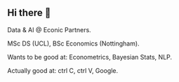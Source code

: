 ## Hi there 👋

Data & AI @ Econic Partners.

MSc DS (UCL), BSc Economics (Nottingham). 

Wants to be good at: Econometrics, Bayesian Stats, NLP. 

Actually good at: ctrl C, ctrl V, Google.

<!--
**jth500/jth500** is a ✨ _special_ ✨ repository because its `README.md` (this file) appears on your GitHub profile.

Here are some ideas to get you started:

- 🔭 I’m currently working on ...
- 🌱 I’m currently learning ...
- 👯 I’m looking to collaborate on ...
- 🤔 I’m looking for help with ...
- 💬 Ask me about ...
- 📫 How to reach me: ...
- 😄 Pronouns: ...
- ⚡ Fun fact: ...
-->

